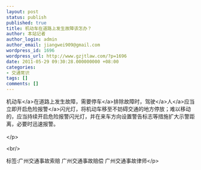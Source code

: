 ```yaml
---
layout: post
status: publish
published: true
title: 机动车在道路上发生故障该怎办？
author: 本站记者
author_login: admin
author_email: jiangwei909@gmail.com
wordpress_id: 1696
wordpress_url: http://www.gzjtlaw.com/?p=1696
date: 2011-05-29 09:30:28.000000000 +08:00
categories:
- 交通常识
tags: []
comments: []
---
```

<p><a>机动车<&#47;a>在道路上发生故障，需要<a>停车<&#47;a>排除故障时，<a><a>驾驶<&#47;a>人<&#47;a>应当立即开启危险<a>报警<&#47;a>闪光灯，将机动车移至不妨碍交通的地方停放；难以移动的，应当持续开启危险报警闪光灯，并在来车方向设置警告标志等措施扩大示警距离，必要时迅速报警。<br><br><&#47;p><br&#47;><p>标签:广州交通事故索赔 广州交通事故赔偿 广州交通事故律师<&#47;p>

